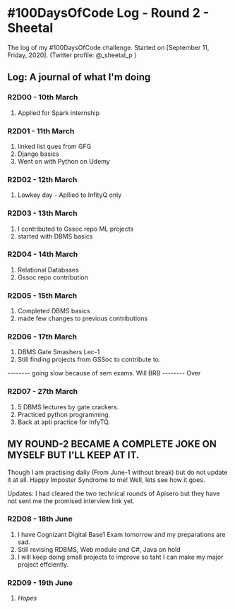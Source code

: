 
# #100DaysOfCode Log - Round 2 - Sheetal

The log of my #100DaysOfCode challenge. Started on [September 11, Friday, 2020].
(Twitter profile: @_sheetal_p )

## Log: A journal of what I'm doing

### R2D00 - 10th March
1. Applied for Spark internship

### R2D01 - 11th March
1. linked list ques from GFG
2. Django basics
3. Went on with Python on Udemy

### R2D02 - 12th March
1. Lowkey day - Apllied to InfityQ only

### R2D03 - 13th March
1. I contributed to Gssoc repo ML projects
2. started with DBMS basics

### R2D04 - 14th March
1. Relational Databases
2. Gssoc repo contribution

### R2D05 - 15th March
1. Completed DBMS basics
2. made few changes to previous contributions

### R2D06 - 17th March
1. DBMS Gate Smashers Lec-1
2. Still finding projects from GSSoc to contribute to. 

-------- going slow because of sem exams. Will BRB --------
Over

### R2D07 - 27th March
1. 5 DBMS lectures by gate crackers.
2. Practiced python programming.
3. Back at apti practice for InfyTQ.

## MY ROUND-2 BECAME A COMPLETE JOKE ON MYSELF BUT I'LL KEEP AT IT.
Though I am practising daily (From June-1 without break) but do not update it at all. Happy Imposter Syndrome to me!
Well, lets see how it goes.

Updates: I had cleared the two technical rounds of Apisero but they have not sent me the promised interview link yet.

### R2D08 - 18th June
1. I have Cognizant Digital Base1 Exam tomorrow and my preparations are sad.
2. Still revising RDBMS, Web module and C#, Java on hold
3. I will keep doing small projects to improve so taht I can make my major project effciently.

### R2D09 - 19th June
1. *Hopes*
